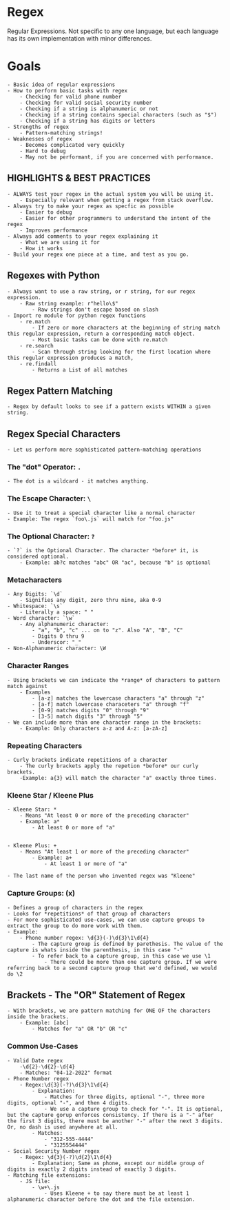 # Regex

Regular Expressions. 
Not specific to any one language, but each language has its own implementation with minor differences.

# Goals
    - Basic idea of regular expressions
    - How to perform basic tasks with regex
        - Checking for valid phone number
        - Checking for valid social security number
        - Checking if a string is alphanumeric or not
        - Checking if a string contains special characters (such as "$")
        - Checking if a string has digits or letters
    - Strengths of regex
        - Pattern-matching strings!
    - Weaknesses of regex
        - Becomes complicated very quickly
        - Hard to debug
        - May not be performant, if you are concerned with performance.
    
## HIGHLIGHTS & BEST PRACTICES
    - ALWAYS test your regex in the actual system you will be using it.
        - Especially relevant when getting a regex from stack overflow.
    - Always try to make your regex as specfic as possible
        - Easier to debug
        - Easier for other programmers to understand the intent of the regex
        - Improves performance
    - Always add comments to your regex explaining it
        - What we are using it for
        - How it works
    - Build your regex one piece at a time, and test as you go.

## Regexes with Python
    - Always want to use a raw string, or r string, for our regex expression.
        - Raw string example: r"hello\$"
            - Raw strings don't escape based on slash
    - Import re module for python regex functions
        - re.match
            - If zero or more characters at the beginning of string match this regular expression, return a corresponding match object.
            - Most basic tasks can be done with re.match
        - re.search
            - Scan through string looking for the first location where this regular expression produces a match,
        - re.findall
            - Returns a List of all matches

## Regex Pattern Matching
    - Regex by default looks to see if a pattern exists WITHIN a given string.


## Regex Special Characters
    - Let us perform more sophisticated pattern-matching operations

### The "dot" Operator: `.`
    - The dot is a wildcard - it matches anything.

### The Escape Character: `\`
    - Use it to treat a special character like a normal character
    - Example: The regex `foo\.js` will match for "foo.js"

### The Optional Character: `?`
    - `?` is the Optional Character. The character *before* it, is considered optional.
        - Example: ab?c matches "abc" OR "ac", because "b" is optional

### Metacharacters
    - Any Digits: `\d`
        - Signifies any digit, zero thru nine, aka 0-9
    - Whitespace: `\s`
        - Literally a space: " "
    - Word character: `\w`
        - Any alphanumeric character:
            - "a", "b", "c" ... on to "z". Also "A", "B", "C"
            - Digits 0 thru 9
            - Underscor: "_"
    - Non-Alphanumeric character: \W

### Character Ranges
    - Using brackets we can indicate the *range* of characters to pattern match against
        - Examples 
            - [a-z] matches the lowercase characters "a" through "z"
            - [a-f] match lowercase characeters "a" through "f"
            - [0-9] matches digits "0" through "9"
            - [3-5] match digits "3" through "5"
    - We can include more than one character range in the brackets:
        - Example: Only characters a-z and A-z: [a-zA-z]

### Repeating Characters
    - Curly brackets indicate repetitions of a character
        - The curly brackets apply the repetion *before* our curly brackets.
        -Example: a{3} will match the character "a" exactly three times.

### Kleene Star / Kleene Plus
    - Kleene Star: *
        - Means "At least 0 or more of the preceding character"
        - Example: a*
            - At least 0 or more of "a"
    

    - Kleene Plus: +
        - Means "At least 1 or more of the preceding character"
            - Example: a+
                - At least 1 or more of "a"
                
    - The last name of the person who invented regex was "Kleene"

### Capture Groups: (x)
    - Defines a group of characters in the regex
    - Looks for *repetitions* of that group of characters
    - For more sophisticated use-cases, we can use capture groups to extract the group to do more work with them.
    - Example:
        - Phone number regex: \d{3}(-)\d{3}\1\d{4}
            - The capture group is defined by parethesis. The value of the capture is whats inside the parenthesis, in this case "-"
            - To refer back to a capture group, in this case we use \1
                - There could be more than one capture group. If we were referring back to a second capture group that we'd defined, we would do \2

## Brackets - The "OR" Statement of Regex
    - With brackets, we are pattern matching for ONE OF the characters inside the brackets.
        - Example: [abc]
            - Matches for "a" OR "b" OR "c"
### Common Use-Cases
    - Valid Date regex
        -\d{2}-\d{2}-\d{4}
        - Matches: "04-12-2022" format
    - Phone Number regex
        - Regex:\d{3}(-?)\d{3}\1\d{4} 
            - Explanation: 
                - Matches for three digits, optional "-", three more digits, optional "-", and then 4 digits.
                - We use a capture group to check for "-". It is optional, but the capture gorup enforces consistency. If there is a "-" after the first 3 digits, there must be another "-" after the next 3 digits. Or, no dash is used anywhere at all.
            - Matches:
                - "312-555-4444"
                - "3125554444"
    - Social Security Number regex
        - Regex: \d{3}(-?)\d{2}\1\d{4}
            - Explanation; Same as phone, except our middle group of digits is exactly 2 digits instead of exactly 3 digits. 
    - Matching file extensions:
        - JS file:
            - \w+\.js
                - Uses Kleene + to say there must be at least 1 alphanumeric character before the dot and the file extension.